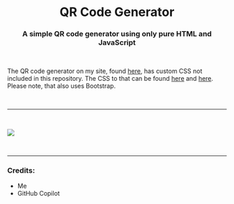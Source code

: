 <h1 align="center">QR Code Generator</h1>
<h3 align="center">A simple QR code generator using only pure HTML and JavaScript</h3>

<br>

<p align="left">The QR code generator on my site, found <a href="https://mingsutilities.com/web-tools/qr-code-generator">here</a>, has custom CSS not included in this repository. The CSS to that can be found <a href="https://github.com/MingTheNoob/MingsCDN/blob/main/qrcode-gen/main.css">here</a> and <a href="https://github.com/MingTheNoob/MingsCDN/blob/main/root/css/main.css">here</a>. Please note, that also uses Bootstrap.</p>

&nbsp;
___
&nbsp;

<img align="center" src="https://cdn.mingsutilities.com/utilities/web-tools/qrcode-gen/imgs/cover.png">

&nbsp;
___
<h3 align="left">Credits:</h3>
<ul>
  <li>Me</li>
  <li>GitHub Copilot</li>
</ul>
